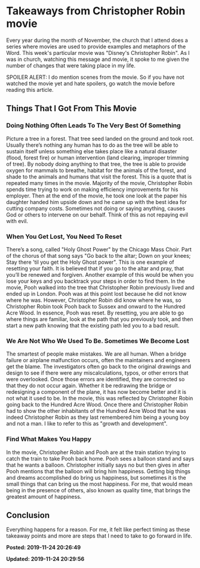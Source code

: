 # Takeaways from Christopher Robin movie

Every year during the month of November, the church that I attend does a series where movies are used to provide examples and metaphors of the Word. This week's particular movie was "Disney's Christopher Robin". As I was in church, watching this message and movie, it spoke to me given the number of changes that were taking place in my life. 

SPOILER ALERT: I do mention scenes from the movie. So if you have not watched the movie yet and hate spoilers, go watch the movie before reading this article.  

## Things That I Got From This Movie

### Doing Nothing Often Leads To The Very Best Of Something

Picture a tree in a forest. That tree seed landed on the ground and took root. Usually there’s nothing any human has to do as the tree will be able to sustain itself unless something else takes place like a natural disaster (flood, forest fire) or human intervention (land clearing, improper trimming of tree). By nobody doing anything to that tree, the tree is able to provide oxygen for mammals to breathe, habitat for the animals of the forest, and shade to the animals and humans that visit the forest.  This is a quote that is repeated many times in the movie. Majority of the movie, Christopher Robin spends time trying to work on making efficiency improvements for his employer. Then at the end of the movie, he took one look at the paper his daughter handed him upside down and he came up with the best idea for cutting company costs. Sometimes not doing or saying anything, causes God or others to intervene on our behalf. Think of this as not repaying evil with evil. 

### When You Get Lost, You Need To Reset

There’s a song, called "Holy Ghost Power" by the Chicago Mass Choir. Part of the chorus of that song says "Go back to the altar; Down on your knees; Stay there 'til you get the Holy Ghost power". This is one example of resetting your faith. It is believed that if you go to the altar and pray, that you’ll be renewed and forgiven. Another example of this would be when you lose your keys and you backtrack your steps in order to find them.  In the movie, Pooh walked into the tree that Christopher Robin previously lived and ended up in London. Pooh was at this point lost because he did not know where he was. However, Christopher Robin did know where he was, so Christopher Robin took Pooh back to Sussex and onward to the Hundred Acre Wood. In essence, Pooh was reset. By resetting, you are able to go where things are familiar, look at the path that you previously took, and then start a new path knowing that the existing path led you to a bad result.

### We Are Not Who We Used To Be. Sometimes We Become Lost

The smartest of people make mistakes. We are all human. When a bridge failure or airplane malfunction occurs, often the maintainers and engineers get the blame. The investigators often go back to the original drawings and design to see if there were any miscalculations, typos, or other errors that were overlooked. Once those errors are identified, they are corrected so that they do not occur again. Whether it be redrawing the bridge or redesigning a component of the plane, it has now become better and it is not what it used to be. In the movie, this was reflected by Christopher Robin going back to the Hundred Acre Wood. Once there and Christopher Robin had to show the other inhabitants of the Hundred Acre Wood that he was indeed Christopher Robin as they last remembered him being a young boy and not a man. I like to refer to this as "growth and development". 

### Find What Makes You Happy

In the movie, Christopher Robin and Pooh are at the train station trying to catch the train to take Pooh back home. Pooh sees a balloon stand and says that he wants a balloon. Christopher initially says no but then gives in after Pooh mentions that the balloon will bring him happiness. Getting big things and dreams accomplished do bring us happiness, but sometimes it is the small things that can bring us the most happiness. For me, that would mean being in the presence of others, also known as quality time, that brings the greatest amount of happiness. 

## Conclusion 

Everything happens for a reason.  For me, it felt like perfect timing as these takeaway points and more are steps that I need to take to go forward in life. 

**Posted: 2019-11-24 20:26:49** 

**Updated: 2019-11-24 20:29:56** 

